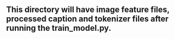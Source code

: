 ## This directory will have image feature files, processed caption and tokenizer files after running the train_model.py. 
